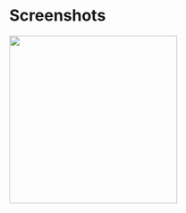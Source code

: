 # Screenshots


<img src="https://user-images.githubusercontent.com/50784573/71898852-aec51700-319d-11ea-9021-b1c0703eb995.png" width="300px"/>


